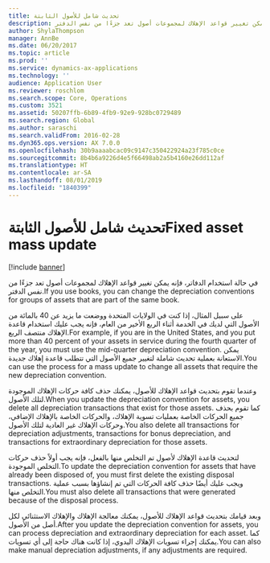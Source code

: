 ```yaml
---
title: تحديث شامل للأصول الثابتة
description: في حالة استخدام الدفاتر، فإنه يمكن تغيير قواعد الإهلاك لمجموعات أصول تعد جزءًا من نفس الدفتر.
author: ShylaThompson
manager: AnnBe
ms.date: 06/20/2017
ms.topic: article
ms.prod: ''
ms.service: dynamics-ax-applications
ms.technology: ''
audience: Application User
ms.reviewer: roschlom
ms.search.scope: Core, Operations
ms.custom: 3521
ms.assetid: 50207ffb-6b89-4fb9-92e9-928bc0729489
ms.search.region: Global
ms.author: saraschi
ms.search.validFrom: 2016-02-28
ms.dyn365.ops.version: AX 7.0.0
ms.openlocfilehash: 30b9aaaabcac09c9147c350422924a23f785c0ce
ms.sourcegitcommit: 8b4b6a9226d4e5f66498ab2a5b4160e26dd112af
ms.translationtype: HT
ms.contentlocale: ar-SA
ms.lasthandoff: 08/01/2019
ms.locfileid: "1840399"
---
```

# <a name="fixed-asset-mass-update"></a><span data-ttu-id="cd236-103">تحديث شامل للأصول الثابتة</span><span class="sxs-lookup"><span data-stu-id="cd236-103">Fixed asset mass update</span></span>

[!include [banner](../includes/banner.md)]

<span data-ttu-id="cd236-104">في حالة استخدام الدفاتر، فإنه يمكن تغيير قواعد الإهلاك لمجموعات أصول تعد جزءًا من نفس الدفتر.</span><span class="sxs-lookup"><span data-stu-id="cd236-104">If you use books, you can change the depreciation conventions for groups of assets that are part of the same book.</span></span>

<span data-ttu-id="cd236-105">على سبيل المثال، إذا كنت في الولايات المتحدة ووضعت ما يزيد عن 40 بالمائة من الأصول التي لديك في الخدمة أثناء الربع الأخير من العام، فإنه يجب عليك استخدام قاعدة الإهلاك منتصف الربع.</span><span class="sxs-lookup"><span data-stu-id="cd236-105">For example, if you are in the United States, and you put more than 40 percent of your assets in service during the fourth quarter of the year, you must use the mid-quarter depreciation convention.</span></span> <span data-ttu-id="cd236-106">يمكن الاستعانة بعملية تحديث شاملة لتغيير جميع الأصول التي تتطلب قاعدة إهلاك جديدة.</span><span class="sxs-lookup"><span data-stu-id="cd236-106">You can use the process for a mass update to change all assets that require the new depreciation convention.</span></span> 

<span data-ttu-id="cd236-107">وعندما تقوم بتحديث قواعد الإهلاك للأصول، يمكنك حذف كافة حركات الإهلاك الموجودة لتلك الأصول.</span><span class="sxs-lookup"><span data-stu-id="cd236-107">When you update the depreciation convention for assets, you delete all depreciation transactions that exist for those assets.</span></span> <span data-ttu-id="cd236-108">كما تقوم بحذف جميع الحركات الخاصة بعمليات تسوية الإهلاك، والحركات الخاصة بالإهلاك الإضافي، وحركات الإهلاك غير العادية لتلك الأصول.</span><span class="sxs-lookup"><span data-stu-id="cd236-108">You also delete all transactions for depreciation adjustments, transactions for bonus depreciation, and transactions for extraordinary depreciation for those assets.</span></span> 

<span data-ttu-id="cd236-109">لتحديث قاعدة الإهلاك لأصول تم التخلص منها بالفعل، فإنه يجب أولاً حذف حركات التخلص الموجودة.</span><span class="sxs-lookup"><span data-stu-id="cd236-109">To update the depreciation convention for assets that have already been disposed of, you must first delete the existing disposal transactions.</span></span> <span data-ttu-id="cd236-110">ويجب عليك أيضًا حذف كافة الحركات التي تم إنشاؤها بسبب عملية التخلص منها.</span><span class="sxs-lookup"><span data-stu-id="cd236-110">You must also delete all transactions that were generated because of the disposal process.</span></span> 

<span data-ttu-id="cd236-111">وبعد قيامك بتحديث قواعد الإهلاك للأصول، يمكنك معالجة الإهلاك والإهلاك الاستثنائي لكل أصل من الأصول.</span><span class="sxs-lookup"><span data-stu-id="cd236-111">After you update the depreciation convention for assets, you can process depreciation and extraordinary depreciation for each asset.</span></span> <span data-ttu-id="cd236-112">كما يمكنك إجراء تسويات الإهلاك اليدوي، إذا كانت هناك حاجة إلى أي تسويات.</span><span class="sxs-lookup"><span data-stu-id="cd236-112">You can also make manual depreciation adjustments, if any adjustments are required.</span></span>





